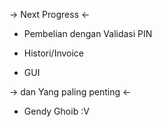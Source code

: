 -> Next Progress <-

- Pembelian dengan Validasi PIN

- Histori/Invoice

- GUI


-> dan Yang paling penting <-

- Gendy Ghoib :V
